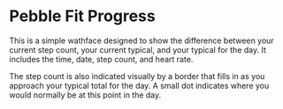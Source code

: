 # Pebble Fit Progress

This is a simple wathface designed to show the difference between your current step count, your current typical, and your typical for the day. It includes the time, date, step count, and heart rate.

The step count is also indicated visually by a border that fills in as you approach your typical total for the day.  A small dot indicates where you would normally be at this point in the day.


